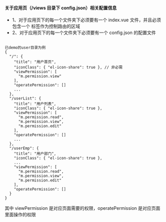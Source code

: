 #### 关于应用页（/views 目录下 config.json）相关配置信息

- 1、对于应用页下的每一个文件夹下必须要有一个 index.vue 文件，并且必须包含一个<router-view></router-view> 标签作为控制路由的区域
- 2、对于应用页下的每一个文件夹下必须要有一个 config.json 的配置文件

```

已demo的user目录为例
{
  "/": {
    "title": "用户首页",
    "iconClass": { "el-icon-share": true }, // 非必需
    "viewPermission": [
      "m.permission.view"
    ],
    "operatePermission": []
    ...
  },
  "/userList": {
    "title": "用户列表",
    "iconClass": { "el-icon-share": true },
    "viewPermission": [
      "m.permission.read",
      "m.permission.view",
      "m.permission.edit"
    ],
    "operatePermission": []
    ...
  },
  "/userEmp": {
    "title": "用户部门",
    "iconClass": { "el-icon-share": true },
    ...
    "viewPermission": [
      "m.permission.read",
      "m.permission.view",
      "m.permission.edit"
    ],
    "operatePermission": []
  }
}

```
其中 viewPermission 是对应页面需要的权限，operatePermission 是对应页面里面操作的权限
